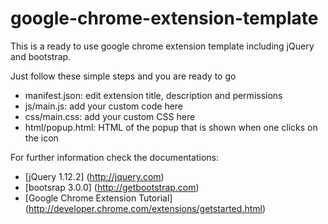 google-chrome-extension-template
================================
This is a ready to use google chrome extension template including jQuery and bootstrap.

Just follow these simple steps and you are ready to go
* manifest.json: edit extension title, description and permissions 
* js/main.js: add your custom code here
* css/main.css: add your custom CSS here
* html/popup.html: HTML of the popup that is shown when one clicks on the icon

For further information check the documentations:
* [jQuery 1.12.2] (http://jquery.com)
* [bootsrap 3.0.0] (http://getbootstrap.com)
* [Google Chrome Extension Tutorial] (http://developer.chrome.com/extensions/getstarted.html)
